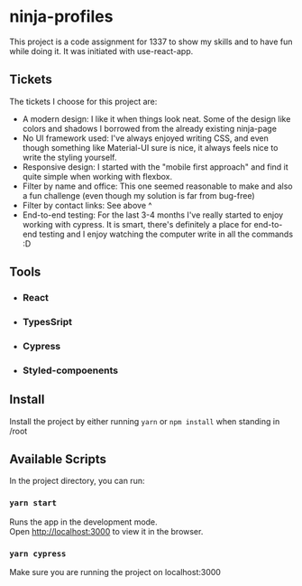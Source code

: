 # ninja-profiles

This project is a code assignment for 1337 to show my skills and to have fun while doing it. 
It was initiated with use-react-app.

## Tickets

The tickets I choose for this project are:
* A modern design: I like it when things look neat. Some of the design like colors and shadows I borrowed from the already existing ninja-page
* No UI framework used: I've always enjoyed writing CSS, and even though something like Material-UI sure is nice, it always feels nice to write 
the styling yourself.
* Responsive design: I started with the "mobile first approach" and find it quite simple when working with flexbox.
* Filter by name and office: This one seemed reasonable to make and also a fun challenge (even though my solution is far from bug-free)
* Filter by contact links: See above ^
* End-to-end testing: For the last 3-4 months I've really started to enjoy working with cypress. It is smart, there's definitely a place for end-to-end testing and I enjoy watching the computer write in all the commands :D 

## Tools

* ### React
* ### TypesSript
* ### Cypress
* ### Styled-compoenents

## Install

Install the project by either running `yarn` or `npm install` when standing in /root

## Available Scripts

In the project directory, you can run:

### `yarn start`

Runs the app in the development mode.\
Open [http://localhost:3000](http://localhost:3000) to view it in the browser.

### `yarn cypress`

Make sure you are running the project on localhost:3000

